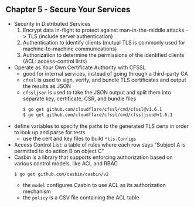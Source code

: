 ## Chapter 5 - Secure Your Services

- Security in Distributed Services
  1. Encrypt data in-flight to protect against man-in-the-middle attacks -> TLS (include server authentication)
  2. Authentication to identify clients (mutual TLS is commonly used for machine-to-machine communications)
  3. Authorization to determine the permissions of the identified clients (ACL: access-control lists)
- Operate as Your Own Certificate Authority with CFSSL
  - good for internal services, instead of going through a third-party CA
  - `cfssl` is used to sign, verify, and bundle TLS certificates and output the results as JSON
  - `cfssljson` is used to take the JSON output and split them into separate key, certificate, CSR, and bundle files
    ```bash
    $ go get github.com/cloudflare/cfssl/cmd/cfssl@v1.6.1
    $ go get github.com/cloudflare/cfssl/cmd/cfssljson@v1.6.1
    ```
- define variables to specify the paths to the generated TLS certs in order to look up and parse for tests
  - use the cert and key files to build `*tls.Configs`
- Access Control List: a table of rules where each row says "Subject A is permitted to do action B on object C"
- Casbin is a library that supports enforcing authorization based on various control models, like ACL and RBAC
  ```bash
  $ go get github.com/casbin/casbin/v2
  ```
  - the `model` configures Casbin to use ACL as its authorization mechanism
  - the `policy` is a CSV file containing the ACL table
